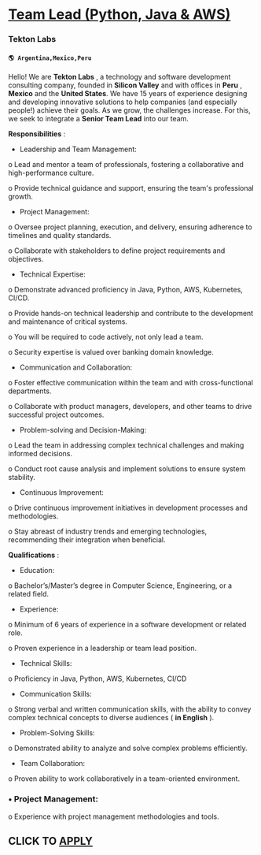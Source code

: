 # [Team Lead (Python, Java & AWS)](https://www.remotewlb.com/apply/team-lead-python-java-aws)  
### Tekton Labs  
#### `🌎 Argentina,Mexico,Peru`  

Hello! We are **Tekton Labs** , a technology and software development consulting company, founded in **Silicon Valley** and with offices in **Peru** , **Mexico** and the **United States**. We have 15 years of experience designing and developing innovative solutions to help companies (and especially people!) achieve their goals. As we grow, the challenges increase. For this, we seek to integrate a **Senior Team Lead** into our team.

 **Responsibilities** :

  * Leadership and Team Management:

o Lead and mentor a team of professionals, fostering a collaborative and high-performance culture.

o Provide technical guidance and support, ensuring the team's professional growth.

  * Project Management:

o Oversee project planning, execution, and delivery, ensuring adherence to timelines and quality standards.

o Collaborate with stakeholders to define project requirements and objectives.

  * Technical Expertise:

o Demonstrate advanced proficiency in Java, Python, AWS, Kubernetes, CI/CD.

o Provide hands-on technical leadership and contribute to the development and maintenance of critical systems.

o You will be required to code actively, not only lead a team.

o Security expertise is valued over banking domain knowledge.

  * Communication and Collaboration:

o Foster effective communication within the team and with cross-functional departments.

o Collaborate with product managers, developers, and other teams to drive successful project outcomes.

  * Problem-solving and Decision-Making:

o Lead the team in addressing complex technical challenges and making informed decisions.

o Conduct root cause analysis and implement solutions to ensure system stability.

  * Continuous Improvement:

o Drive continuous improvement initiatives in development processes and methodologies.

o Stay abreast of industry trends and emerging technologies, recommending their integration when beneficial.

 **Qualifications** :

  * Education:

o Bachelor’s/Master’s degree in Computer Science, Engineering, or a related field.

  * Experience:

o Minimum of 6 years of experience in a software development or related role.

o Proven experience in a leadership or team lead position.

  * Technical Skills:

o Proficiency in Java, Python, AWS, Kubernetes, CI/CD

  * Communication Skills:

o Strong verbal and written communication skills, with the ability to convey complex technical concepts to diverse audiences ( **in English** ).

  * Problem-Solving Skills:

o Demonstrated ability to analyze and solve complex problems efficiently.

  * Team Collaboration:

o Proven ability to work collaboratively in a team-oriented environment.

### • Project Management:

o Experience with project management methodologies and tools.

  
## CLICK TO [APPLY](https://www.remotewlb.com/apply/team-lead-python-java-aws)

